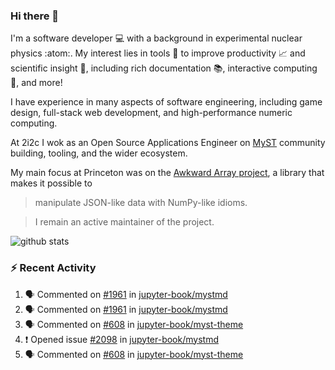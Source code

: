 ### Hi there 👋 

I'm a software developer 💻 with a background in experimental nuclear physics :atom:. My interest lies in tools :wrench: to improve productivity :chart_with_upwards_trend: and scientific insight :telescope:, including rich documentation 📚, interactive computing 🧮, and more! 

I have experience in many aspects of software engineering, including game design, full-stack web development, and high-performance numeric computing. 

At 2i2c I wok as an Open Source Applications Engineer on [MyST](https://github.com/jupyter-book/mystmd) community building, tooling, and the wider ecosystem. 

My main focus at Princeton was on the [Awkward Array project](awkward-array.org/), a library that makes it possible to 
> manipulate JSON-like data with NumPy-like idioms.

> I remain an active maintainer of the project. 

![github stats](https://github-readme-stats.vercel.app/api?username=agoose77&show_icons=true&hide_rank=true&hide_title=true&bg_color=30,e76445,904e95&text_color=efe3ec&icon_color=efe3ec)
<!--
**agoose77/agoose77** is a ✨ _special_ ✨ repository because its `README.md` (this file) appears on your GitHub profile.

Here are some ideas to get you started:

- 🔭 I’m currently working on ...
- 🌱 I’m currently learning ...
- 👯 I’m looking to collaborate on ...
- 🤔 I’m looking for help with ...
- 💬 Ask me about ...
- 📫 How to reach me: ...
- 😄 Pronouns: ...
- ⚡ Fun fact: ...
-->

### :zap: Recent Activity

<!--START_SECTION:activity-->
1. 🗣 Commented on [#1961](https://github.com/jupyter-book/mystmd/pull/1961#issuecomment-2966431690) in [jupyter-book/mystmd](https://github.com/jupyter-book/mystmd)
2. 🗣 Commented on [#1961](https://github.com/jupyter-book/mystmd/pull/1961#issuecomment-2966335561) in [jupyter-book/mystmd](https://github.com/jupyter-book/mystmd)
3. 🗣 Commented on [#608](https://github.com/jupyter-book/myst-theme/issues/608#issuecomment-2966131159) in [jupyter-book/myst-theme](https://github.com/jupyter-book/myst-theme)
4. ❗ Opened issue [#2098](https://github.com/jupyter-book/mystmd/issues/2098) in [jupyter-book/mystmd](https://github.com/jupyter-book/mystmd)
5. 🗣 Commented on [#608](https://github.com/jupyter-book/myst-theme/issues/608#issuecomment-2966109616) in [jupyter-book/myst-theme](https://github.com/jupyter-book/myst-theme)
<!--END_SECTION:activity-->
